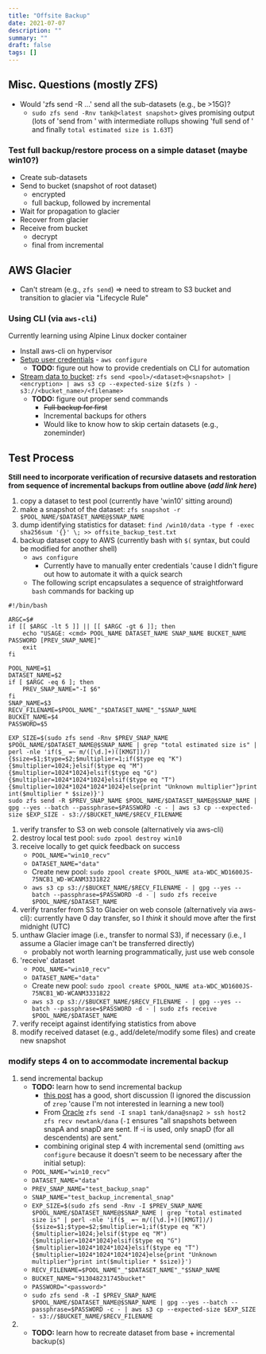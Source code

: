 ```yaml
---
title: "Offsite Backup"
date: 2021-07-07
description: ""
summary: ""
draft: false
tags: []
---
```


## Misc. Questions (mostly ZFS)

- Would 'zfs send -R ...' send all the sub-datasets (e.g., be >15G)?
  - `sudo zfs send -Rnv tank@<latest snapshot>` gives promising output (lots of 'send from <snapshot>' with intermediate rollups showing 'full send of <snapshot>' and finally `total estimated size is 1.63T`)

### Test full backup/restore process on a simple dataset (maybe win10?)

- Create sub-datasets
- Send to bucket (snapshot of root dataset)
  - encrypted
  - full backup, followed by incremental
- Wait for propagation to glacier
- Recover from glacier
- Receive from bucket
  - decrypt
  - final from incremental

## AWS Glacier

- Can't stream (e.g., `zfs send`) => need to stream to S3 bucket and transition to glacier via "Lifecycle Rule"

### Using CLI (via `aws-cli`)

Currently learning using Alpine Linux docker container

- Install aws-cli on hypervisor
- [Setup user credentials](https://docs.aws.amazon.com/cli/latest/userguide/cli-chap-configure.html "Configuration Basics") - `aws configure`
  - **TODO:** figure out how to provide credentials on CLI for automation
- [Stream data to bucket](https://docs.aws.amazon.com/cli/latest/reference/s3/cp.html#examples "aws s3 cp"): `zfs send <pool>/<dataset>@<snapshot> | <encryption> | aws s3 cp --expected-size $(zfs ) - s3://<bucket_name>/<filename>`
  - **TODO:** figure out proper send commands
    - ~~Full backup for first~~
    - Incremental backups for others
    - Would like to know how to skip certain datasets (e.g., zoneminder)

## Test Process

**Still need to incorporate verification of recursive datasets and restoration from sequence of incremental backups from outline above (*add link here*)**

1. copy a dataset to test pool (currently have 'win10' sitting around)
1. make a snapshot of the dataset: `zfs snapshot -r $POOL_NAME/$DATASET_NAME@$SNAP_NAME`
1. dump identifying statistics for dataset: `find /win10/data -type f -exec sha256sum '{}' \; >> offsite_backup_test.txt`
1. backup dataset copy to AWS (currently bash with `$(` syntax, but could be modified for another shell)
   - `aws configure`
     - Currently have to manually enter credentials 'cause I didn't figure out how to automate it with a quick search
   - The following script encapsulates a sequence of straightforward `bash` commands for backing up
```
#!/bin/bash

ARGC=$#
if [[ $ARGC -lt 5 ]] || [[ $ARGC -gt 6 ]]; then
	echo "USAGE: <cmd> POOL_NAME DATASET_NAME SNAP_NAME BUCKET_NAME PASSWORD [PREV_SNAP_NAME]"
	exit
fi

POOL_NAME=$1
DATASET_NAME=$2
if [ $ARGC -eq 6 ]; then
	PREV_SNAP_NAME="-I $6"
fi
SNAP_NAME=$3
RECV_FILENAME=$POOL_NAME"_"$DATASET_NAME"_"$SNAP_NAME
BUCKET_NAME=$4
PASSWORD=$5

EXP_SIZE=$(sudo zfs send -Rnv $PREV_SNAP_NAME $POOL_NAME/$DATASET_NAME@$SNAP_NAME | grep "total estimated size is" | perl -nle 'if($_ =~ m/([\d.]+)([KMGT])/){$size=$1;$type=$2;$multiplier=1;if($type eq "K"){$multiplier=1024;}elsif($type eq "M"){$multiplier=1024*1024}elsif($type eq "G"){$multiplier=1024*1024*1024}elsif($type eq "T"){$multiplier=1024*1024*1024*1024}else{print "Unknown multiplier"}print int($multiplier * $size)}')
sudo zfs send -R $PREV_SNAP_NAME $POOL_NAME/$DATASET_NAME@$SNAP_NAME | gpg --yes --batch --passphrase=$PASSWORD -c - | aws s3 cp --expected-size $EXP_SIZE - s3://$BUCKET_NAME/$RECV_FILENAME
```
1. verify transfer to S3 on web console (alternatively via aws-cli)
1. destroy local test pool: `sudo zpool destroy win10`
1. receive locally to get quick feedback on success
   - `POOL_NAME="win10_recv"`
   - `DATASET_NAME="data"`
   - Create new pool: `sudo zpool create $POOL_NAME ata-WDC_WD1600JS-75NCB1_WD-WCANM3331822`
   - `aws s3 cp s3://$BUCKET_NAME/$RECV_FILENAME - | gpg --yes --batch --passphrase=$PASSWORD -d - | sudo zfs receive $POOL_NAME/$DATASET_NAME`
1. verify transfer from S3 to Glacier on web console (alternatively via aws-cli): currently have 0 day transfer, so I _think_ it should move after the first midnight (UTC)
1. unthaw Glacier image (i.e., transfer to normal S3), if necessary (i.e., I assume a Glacier image can't be transferred directly)
   - probably not worth learning programmatically, just use web console
1. 'receive' dataset
   - `POOL_NAME="win10_recv"`
   - `DATASET_NAME="data"`
   - Create new pool: `sudo zpool create $POOL_NAME ata-WDC_WD1600JS-75NCB1_WD-WCANM3331822`
   - `aws s3 cp s3://$BUCKET_NAME/$RECV_FILENAME - | gpg --yes --batch --passphrase=$PASSWORD -d - | sudo zfs receive $POOL_NAME/$DATASET_NAME`
1. verify receipt against identifying statistics from above
1. modify received dataset (e.g., add/delete/modify some files) and create new snapshot

### modify steps 4 on to accommodate incremental backup
1. send incremental backup
   - **TODO:** learn how to send incremental backup
      - [this post](https://www.grendelman.net/wp/fast-frequent-incremental-zfs-backups-with-zrep/) has a good, short discussion (I ignored the discussion of `zrep` 'cause I'm not interested in learning a new tool)
      -	From [Oracle](https://docs.oracle.com/cd/E19253-01/819-5461/gbchx/index.html) `zfs send -I snap1 tank/dana@snap2 > ssh host2 zfs recv newtank/dana` (`-I` ensures "all snapshots between snapA and snapD are sent. If -i is used, only snapD (for all descendents) are sent."
      - combining original step 4 with incremental send (omitting `aws configure` because it doesn't seem to be necessary after the initial setup):
   - `POOL_NAME="win10_recv"`
   - `DATASET_NAME="data"`
   - `PREV_SNAP_NAME="test_backup_snap"`
   - `SNAP_NAME="test_backup_incremental_snap"`
   - `EXP_SIZE=$(sudo zfs send -Rnv -I $PREV_SNAP_NAME $POOL_NAME/$DATASET_NAME@$SNAP_NAME | grep "total estimated size is" | perl -nle 'if($_ =~ m/([\d.]+)([KMGT])/){$size=$1;$type=$2;$multiplier=1;if($type eq "K"){$multiplier=1024;}elsif($type eq "M"){$multiplier=1024*1024}elsif($type eq "G"){$multiplier=1024*1024*1024}elsif($type eq "T"){$multiplier=1024*1024*1024*1024}else{print "Unknown multiplier"}print int($multiplier * $size)}')`
   - `RECV_FILENAME=$POOL_NAME"_"$DATASET_NAME"_"$SNAP_NAME`
   - `BUCKET_NAME="913048231745bucket"`
   - `PASSWORD="<password>"`
   - `sudo zfs send -R -I $PREV_SNAP_NAME $POOL_NAME/$DATASET_NAME@$SNAP_NAME | gpg --yes --batch --passphrase=$PASSWORD -c - | aws s3 cp --expected-size $EXP_SIZE - s3://$BUCKET_NAME/$RECV_FILENAME`
1. 
   - **TODO:** learn how to recreate dataset from base + incremental backup(s)
